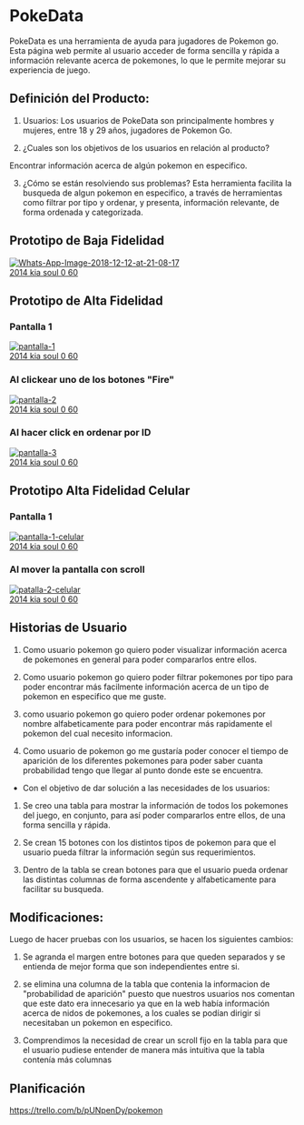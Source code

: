 # PokeData
PokeData es una herramienta de ayuda para jugadores de Pokemon go. 
Esta página web permite al usuario acceder de forma sencilla y rápida a información relevante acerca de pokemones, lo que le permite mejorar su experiencia de juego. 

## Definición del Producto:
1. Usuarios:
Los usuarios de PokeData son principalmente hombres y mujeres, entre 18 y 29 años, jugadores de Pokemon Go. 

2. ¿Cuales son los objetivos de los usuarios en relación al producto? 

Encontrar información acerca de algún pokemon en especifico. 

3. ¿Cómo se están resolviendo sus problemas? 
Esta herramienta facilita la busqueda de algun pokemon en especifico, a través de herramientas como filtrar por tipo y ordenar, y presenta, información relevante, de forma ordenada y categorizada.



## Prototipo de Baja Fidelidad

<a href="https://ibb.co/6mds40k"><img src="https://i.ibb.co/DtqK7fZ/Whats-App-Image-2018-12-12-at-21-08-17.jpg" alt="Whats-App-Image-2018-12-12-at-21-08-17" border="0"></a><br /><a target='_blank' href='https://statewideinventory.org/kia-0-60-times'>2014 kia soul 0 60</a><br />

## Prototipo de Alta Fidelidad 

### Pantalla 1

<a href="https://imgbb.com/"><img src="https://i.ibb.co/wLr9z7W/pantalla-1.png" alt="pantalla-1" border="0"></a><br /><a target='_blank' href='https://statewideinventory.org/kia-0-60-times'>2014 kia soul 0 60</a><br />

### Al clickear uno de los botones "Fire"

<a href="https://imgbb.com/"><img src="https://i.ibb.co/CJJ35SB/pantalla-2.png" alt="pantalla-2" border="0"></a><br /><a target='_blank' href='https://statewideinventory.org/kia-0-60-times'>2014 kia soul 0 60</a><br />

### Al hacer click en ordenar por ID

<a href="https://imgbb.com/"><img src="https://i.ibb.co/hDfqxZV/pantalla-3.png" alt="pantalla-3" border="0"></a><br /><a target='_blank' href='https://statewideinventory.org/kia-0-60-times'>2014 kia soul 0 60</a><br />


## Prototipo Alta Fidelidad Celular 

### Pantalla 1

<a href="https://imgbb.com/"><img src="https://i.ibb.co/PWqwM6F/pantalla-1-celular.png" alt="pantalla-1-celular" border="0"></a><br /><a target='_blank' href='https://statewideinventory.org/kia-0-60-times'>2014 kia soul 0 60</a><br />

### Al mover la pantalla con scroll

<a href="https://imgbb.com/"><img src="https://i.ibb.co/bBrb4g1/patalla-2-celular.png" alt="patalla-2-celular" border="0"></a><br /><a target='_blank' href='https://statewideinventory.org/kia-0-60-times'>2014 kia soul 0 60</a><br />


## Historias de Usuario
 
1. Como usuario pokemon go quiero poder visualizar información acerca de pokemones en general para poder compararlos entre ellos.

2. Como usuario pokemon go quiero poder filtrar pokemones por tipo para poder encontrar más facilmente información acerca de un tipo de pokemon en especifico que me guste.

3. como usuario pokemon go quiero poder ordenar pokemones por nombre alfabeticamente para poder encontrar más rapidamente el pokemon del cual necesito informacion.

4. Como usuario de pokemon go me gustaría poder conocer el tiempo de aparición de los diferentes pokemones para poder saber cuanta probabilidad tengo que llegar al punto donde este se encuentra.

 - Con el objetivo de dar solución a las necesidades de los usuarios:

1. Se creo una tabla para mostrar la información de todos los pokemones del juego, en conjunto, para así poder compararlos entre ellos, de una forma sencilla y rápida. 

2. Se crean 15 botones con los distintos tipos de pokemon para que el usuario pueda filtrar la información según sus requerimientos.

3. Dentro de la tabla se crean botones para que el usuario pueda ordenar las distintas columnas de forma ascendente y alfabeticamente para facilitar su busqueda.



## Modificaciones: 

Luego de hacer pruebas con los usuarios, se hacen los siguientes cambios:

1. Se agranda el margen entre botones para que queden separados y se entienda de mejor forma que son independientes entre si. 

2. se elimina una columna de la tabla que contenia la informacion de "probabilidad de aparición" puesto que nuestros usuarios nos comentan que este dato era innecesario ya que en la web había información acerca de nidos de pokemones, a los cuales se podían dirigir si necesitaban un pokemon en especifico. 

3. Comprendimos la necesidad de crear un scroll fijo en la tabla para que el usuario pudiese entender de manera más intuitiva que la tabla contenía más columnas

## Planificación

https://trello.com/b/pUNpenDy/pokemon
